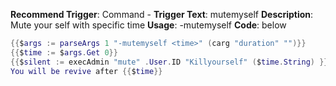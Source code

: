 **Recommend Trigger**: Command - **Trigger Text**: mutemyself
**Description**: Mute your self with specific time
**Usage**: -mutemyself <time>
**Code**: below

```lua
{{$args := parseArgs 1 "-mutemyself <time>" (carg "duration" "")}}
{{$time := $args.Get 0}}
{{$silent := execAdmin "mute" .User.ID "Killyourself" ($time.String) }}
You will be revive after {{$time}}
```
